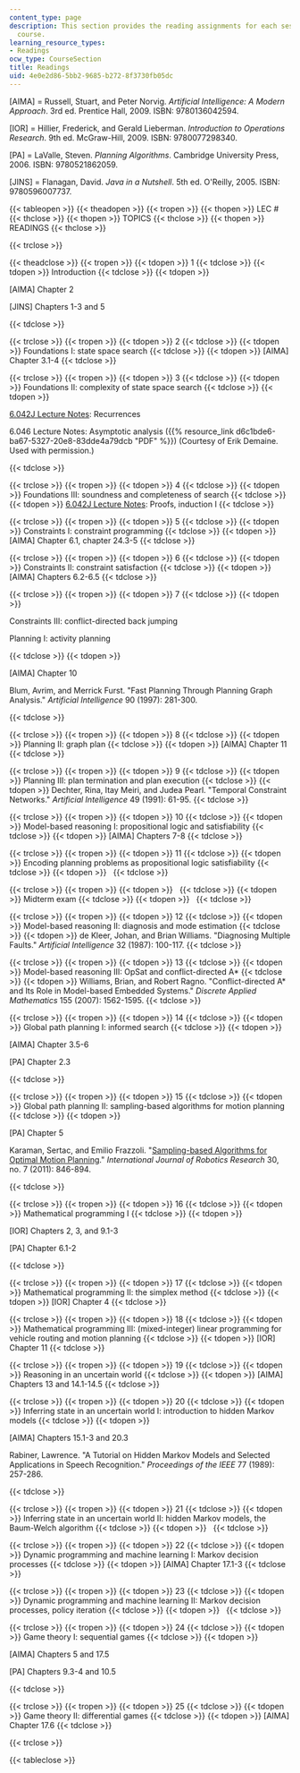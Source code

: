 ```yaml
---
content_type: page
description: This section provides the reading assignments for each session of the
  course.
learning_resource_types:
- Readings
ocw_type: CourseSection
title: Readings
uid: 4e0e2d86-5bb2-9685-b272-8f3730fb05dc
---
```


\[AIMA\] = Russell, Stuart, and Peter Norvig. _Artificial Intelligence: A Modern Approach_. 3rd ed. Prentice Hall, 2009. ISBN: 9780136042594.

\[IOR\] = Hillier, Frederick, and Gerald Lieberman. _Introduction to Operations Research_. 9th ed. McGraw-Hill, 2009. ISBN: 9780077298340.

\[PA\] = LaValle, Steven. _Planning Algorithms_. Cambridge University Press, 2006. ISBN: 9780521862059.

\[JINS\] = Flanagan, David. _Java in a Nutshell_. 5th ed. O'Reilly, 2005. ISBN: 9780596007737.

{{< tableopen >}}
{{< theadopen >}}
{{< tropen >}}
{{< thopen >}}
LEC #
{{< thclose >}}
{{< thopen >}}
TOPICS
{{< thclose >}}
{{< thopen >}}
READINGS
{{< thclose >}}

{{< trclose >}}

{{< theadclose >}}
{{< tropen >}}
{{< tdopen >}}
1
{{< tdclose >}}
{{< tdopen >}}
Introduction
{{< tdclose >}}
{{< tdopen >}}


\[AIMA\] Chapter 2

\[JINS\] Chapters 1-3 and 5


{{< tdclose >}}

{{< trclose >}}
{{< tropen >}}
{{< tdopen >}}
2
{{< tdclose >}}
{{< tdopen >}}
Foundations I: state space search
{{< tdclose >}}
{{< tdopen >}}
\[AIMA\] Chapter 3.1-4
{{< tdclose >}}

{{< trclose >}}
{{< tropen >}}
{{< tdopen >}}
3
{{< tdclose >}}
{{< tdopen >}}
Foundations II: complexity of state space search
{{< tdclose >}}
{{< tdopen >}}


[6.042J Lecture Notes](/courses/6-042j-mathematics-for-computer-science-spring-2015/pages/lecture-slides): Recurrences

6.046 Lecture Notes: Asymptotic analysis ({{% resource_link d6c1bde6-ba67-5327-20e8-83dde4a79dcb "PDF" %}}) (Courtesy of Erik Demaine. Used with permission.)


{{< tdclose >}}

{{< trclose >}}
{{< tropen >}}
{{< tdopen >}}
4
{{< tdclose >}}
{{< tdopen >}}
Foundations III: soundness and completeness of search
{{< tdclose >}}
{{< tdopen >}}
[6.042J Lecture Notes](/courses/6-042j-mathematics-for-computer-science-spring-2015/pages/lecture-slides): Proofs, induction I
{{< tdclose >}}

{{< trclose >}}
{{< tropen >}}
{{< tdopen >}}
5
{{< tdclose >}}
{{< tdopen >}}
Constraints I: constraint programming
{{< tdclose >}}
{{< tdopen >}}
\[AIMA\] Chapter 6.1, chapter 24.3-5
{{< tdclose >}}

{{< trclose >}}
{{< tropen >}}
{{< tdopen >}}
6
{{< tdclose >}}
{{< tdopen >}}
Constraints II: constraint satisfaction
{{< tdclose >}}
{{< tdopen >}}
\[AIMA\] Chapters 6.2-6.5
{{< tdclose >}}

{{< trclose >}}
{{< tropen >}}
{{< tdopen >}}
7
{{< tdclose >}}
{{< tdopen >}}


Constraints III: conflict-directed back jumping

Planning I: activity planning


{{< tdclose >}}
{{< tdopen >}}


\[AIMA\] Chapter 10

Blum, Avrim, and Merrick Furst. "Fast Planning Through Planning Graph Analysis." _Artificial Intelligence_ 90 (1997): 281-300.


{{< tdclose >}}

{{< trclose >}}
{{< tropen >}}
{{< tdopen >}}
8
{{< tdclose >}}
{{< tdopen >}}
Planning II: graph plan
{{< tdclose >}}
{{< tdopen >}}
\[AIMA\] Chapter 11
{{< tdclose >}}

{{< trclose >}}
{{< tropen >}}
{{< tdopen >}}
9
{{< tdclose >}}
{{< tdopen >}}
Planning III: plan termination and plan execution
{{< tdclose >}}
{{< tdopen >}}
Dechter, Rina, Itay Meiri, and Judea Pearl. "Temporal Constraint Networks." _Artificial Intelligence_ 49 (1991): 61-95.
{{< tdclose >}}

{{< trclose >}}
{{< tropen >}}
{{< tdopen >}}
10
{{< tdclose >}}
{{< tdopen >}}
Model-based reasoning I: propositional logic and satisfiability
{{< tdclose >}}
{{< tdopen >}}
\[AIMA\] Chapters 7-8
{{< tdclose >}}

{{< trclose >}}
{{< tropen >}}
{{< tdopen >}}
11
{{< tdclose >}}
{{< tdopen >}}
Encoding planning problems as propositional logic satisfiability
{{< tdclose >}}
{{< tdopen >}}
 
{{< tdclose >}}

{{< trclose >}}
{{< tropen >}}
{{< tdopen >}}
 
{{< tdclose >}}
{{< tdopen >}}
Midterm exam
{{< tdclose >}}
{{< tdopen >}}
 
{{< tdclose >}}

{{< trclose >}}
{{< tropen >}}
{{< tdopen >}}
12
{{< tdclose >}}
{{< tdopen >}}
Model-based reasoning II: diagnosis and mode estimation
{{< tdclose >}}
{{< tdopen >}}
de Kleer, Johan, and Brian Williams. "Diagnosing Multiple Faults." _Artificial Intelligence_ 32 (1987): 100-117.
{{< tdclose >}}

{{< trclose >}}
{{< tropen >}}
{{< tdopen >}}
13
{{< tdclose >}}
{{< tdopen >}}
Model-based reasoning III: OpSat and conflict-directed A\*
{{< tdclose >}}
{{< tdopen >}}
Williams, Brian, and Robert Ragno. "Conflict-directed A\* and Its Role in Model-based Embedded Systems." _Discrete Applied Mathematics_ 155 (2007): 1562-1595.
{{< tdclose >}}

{{< trclose >}}
{{< tropen >}}
{{< tdopen >}}
14
{{< tdclose >}}
{{< tdopen >}}
Global path planning I: informed search
{{< tdclose >}}
{{< tdopen >}}


\[AIMA\] Chapter 3.5-6

\[PA\] Chapter 2.3


{{< tdclose >}}

{{< trclose >}}
{{< tropen >}}
{{< tdopen >}}
15
{{< tdclose >}}
{{< tdopen >}}
Global path planning II: sampling-based algorithms for motion planning
{{< tdclose >}}
{{< tdopen >}}


\[PA\] Chapter 5

Karaman, Sertac, and Emilio Frazzoli. "[Sampling-based Algorithms for Optimal Motion Planning](http://arxiv.org/abs/1105.1186)." _International Journal of Robotics Research_ 30, no. 7 (2011): 846-894.


{{< tdclose >}}

{{< trclose >}}
{{< tropen >}}
{{< tdopen >}}
16
{{< tdclose >}}
{{< tdopen >}}
Mathematical programming I
{{< tdclose >}}
{{< tdopen >}}


\[IOR\] Chapters 2, 3, and 9.1-3

\[PA\] Chapter 6.1-2


{{< tdclose >}}

{{< trclose >}}
{{< tropen >}}
{{< tdopen >}}
17
{{< tdclose >}}
{{< tdopen >}}
Mathematical programming II: the simplex method
{{< tdclose >}}
{{< tdopen >}}
\[IOR\] Chapter 4
{{< tdclose >}}

{{< trclose >}}
{{< tropen >}}
{{< tdopen >}}
18
{{< tdclose >}}
{{< tdopen >}}
Mathematical programming III: (mixed-integer) linear programming for vehicle routing and motion planning
{{< tdclose >}}
{{< tdopen >}}
\[IOR\] Chapter 11
{{< tdclose >}}

{{< trclose >}}
{{< tropen >}}
{{< tdopen >}}
19
{{< tdclose >}}
{{< tdopen >}}
Reasoning in an uncertain world
{{< tdclose >}}
{{< tdopen >}}
\[AIMA\] Chapters 13 and 14.1-14.5
{{< tdclose >}}

{{< trclose >}}
{{< tropen >}}
{{< tdopen >}}
20
{{< tdclose >}}
{{< tdopen >}}
Inferring state in an uncertain world I: introduction to hidden Markov models
{{< tdclose >}}
{{< tdopen >}}


\[AIMA\] Chapters 15.1-3 and 20.3

Rabiner, Lawrence. "A Tutorial on Hidden Markov Models and Selected Applications in Speech Recognition." _Proceedings of the IEEE_ 77 (1989): 257-286.


{{< tdclose >}}

{{< trclose >}}
{{< tropen >}}
{{< tdopen >}}
21
{{< tdclose >}}
{{< tdopen >}}
Inferring state in an uncertain world II: hidden Markov models, the Baum-Welch algorithm
{{< tdclose >}}
{{< tdopen >}}
 
{{< tdclose >}}

{{< trclose >}}
{{< tropen >}}
{{< tdopen >}}
22
{{< tdclose >}}
{{< tdopen >}}
Dynamic programming and machine learning I: Markov decision processes
{{< tdclose >}}
{{< tdopen >}}
\[AIMA\] Chapter 17.1-3
{{< tdclose >}}

{{< trclose >}}
{{< tropen >}}
{{< tdopen >}}
23
{{< tdclose >}}
{{< tdopen >}}
Dynamic programming and machine learning II: Markov decision processes, policy iteration
{{< tdclose >}}
{{< tdopen >}}
 
{{< tdclose >}}

{{< trclose >}}
{{< tropen >}}
{{< tdopen >}}
24
{{< tdclose >}}
{{< tdopen >}}
Game theory I: sequential games
{{< tdclose >}}
{{< tdopen >}}


\[AIMA\] Chapters 5 and 17.5

\[PA\] Chapters 9.3-4 and 10.5


{{< tdclose >}}

{{< trclose >}}
{{< tropen >}}
{{< tdopen >}}
25
{{< tdclose >}}
{{< tdopen >}}
Game theory II: differential games
{{< tdclose >}}
{{< tdopen >}}
\[AIMA\] Chapter 17.6
{{< tdclose >}}

{{< trclose >}}

{{< tableclose >}}